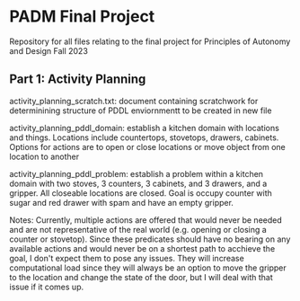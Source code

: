 # PADM Final Project
Repository for all files relating to the final project for Principles of Autonomy and Design Fall 2023


## Part 1: Activity Planning 

activity_planning_scratch.txt: document containing scratchwork for determinining structure of PDDL enviornmentt to be created in new file

activity_planning_pddl_domain: establish a kitchen domain with locations and things. Locations include countertops, stovetops, drawers, cabinets. Options for actions are to open or close locations or move object from one location to another

activity_planning_pddl_problem: establish a problem within a kitchen domain with two stoves, 3 counters, 3 cabinets, and 3 drawers, and a gripper. All closeable locations are closed. Goal is occupy counter with sugar and red drawer with spam and have an empty gripper.

Notes: Currently, multiple actions are offered that would never be needed and are not representative of the real world (e.g. opening or closing a counter or stovetop). Since these predicates should have no bearing on any available actions and would never be on a shortest path to acchieve the goal, I don't expect them to pose any issues. They will increase computational load since they will always be an option to move the gripper to the location and change the state of the door, but I will deal with that issue if it comes up.
